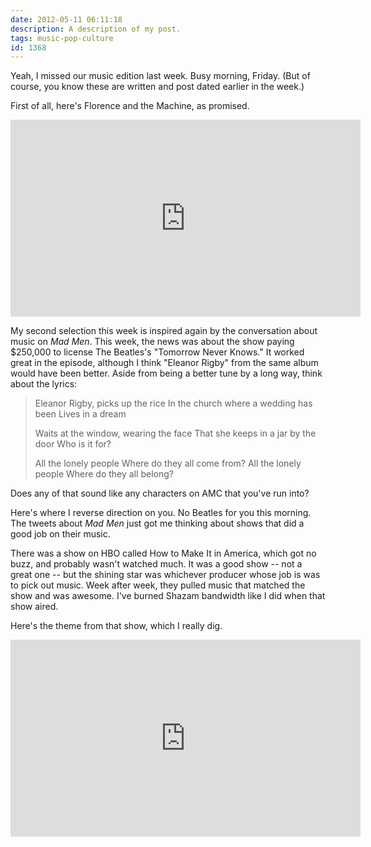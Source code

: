 ```yaml
---
date: 2012-05-11 06:11:18
description: A description of my post.
tags: music-pop-culture
id: 1368
---
```

Yeah, I missed our music edition last week.  Busy morning, Friday.  (But of course, you know these are written and post dated earlier in the week.)

First of all, here's Florence and the Machine, as promised.

<iframe width="560" height="315" src="http://www.youtube.com/embed/tpsDegqioVA" frameborder="0" allowfullscreen></iframe>

My second selection this week is inspired again by the conversation about music on <i>Mad Men</i>.  This week, the news was about the show paying $250,000 to license The Beatles's "Tomorrow Never Knows."  It worked great in the episode, although I think "Eleanor Rigby" from the same album would have been better.  Aside from being a better tune by a long way, think about the lyrics:

<blockquote>Eleanor Rigby, picks up the rice
In the church where a wedding has been
Lives in a dream

Waits at the window, wearing the face
That she keeps in a jar by the door
Who is it for?

All the lonely people
Where do they all come from?
All the lonely people
Where do they all belong?</blockquote>

Does any of that sound like any characters on AMC that you've run into?

Here's where I reverse direction on you.  No Beatles for you this morning.  The tweets about <em>Mad Men</em> just got me thinking about shows that did a good job on their music.

There was a show on HBO called </i>How to Make It in America</i>, which got no buzz, and probably wasn't watched much.  It was a good show -- not a great one -- but the shining star was whichever producer whose job is was to pick out music.  Week after week, they pulled music that matched the show and was awesome.  I've burned Shazam bandwidth like I did when that show aired.

Here's the theme from that show, which I really dig.

<iframe width="560" height="315" src="http://www.youtube.com/embed/iR6oYX1D-0w" frameborder="0" allowfullscreen></iframe>



